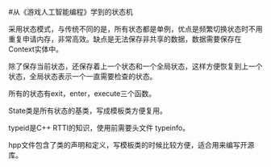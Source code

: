 #从《游戏人工智能编程》学到的状态机

采用状态模式，与传统不同的是，所有状态都是单例，优点是频繁切换状态时不用重复申请内存，非常高效。缺点是无法保存非共享的数据，数据需要保存在Context实体中。

除了保存当前状态，还保存着上一个状态和一个全局状态，这样方便恢复到上一个状态，全局状态表示一个一直需要检查的状态。

所有的状态有exit，enter，execute三个函数。

State类是所有状态的基类，写成模板类方便复用。

typeid是C++ RTTI的知识，使用前需要头文件 typeinfo。

hpp文件包含了类的声明和定义，写模板类的时候比较方便，适合用来编写开源库。

